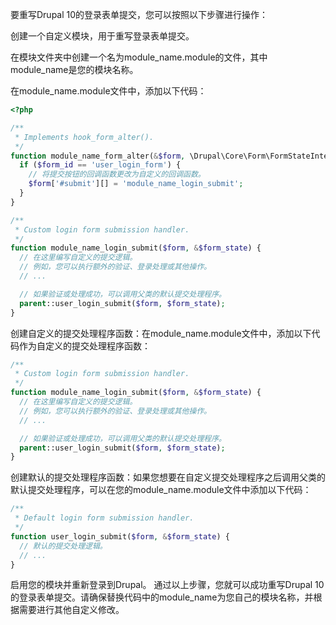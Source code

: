 要重写Drupal 10的登录表单提交，您可以按照以下步骤进行操作：

创建一个自定义模块，用于重写登录表单提交。

在模块文件夹中创建一个名为module_name.module的文件，其中module_name是您的模块名称。

在module_name.module文件中，添加以下代码：

```php
<?php

/**
 * Implements hook_form_alter().
 */
function module_name_form_alter(&$form, \Drupal\Core\Form\FormStateInterface $form_state, $form_id) {
  if ($form_id == 'user_login_form') {
    // 将提交按钮的回调函数更改为自定义的回调函数。
    $form['#submit'][] = 'module_name_login_submit';
  }
}

/**
 * Custom login form submission handler.
 */
function module_name_login_submit($form, &$form_state) {
  // 在这里编写自定义的提交逻辑。
  // 例如，您可以执行额外的验证、登录处理或其他操作。
  // ...

  // 如果验证或处理成功，可以调用父类的默认提交处理程序。
  parent::user_login_submit($form, $form_state);
}
```
创建自定义的提交处理程序函数：在module_name.module文件中，添加以下代码作为自定义的提交处理程序函数：

```php
/**
 * Custom login form submission handler.
 */
function module_name_login_submit($form, &$form_state) {
  // 在这里编写自定义的提交逻辑。
  // 例如，您可以执行额外的验证、登录处理或其他操作。
  // ...

  // 如果验证或处理成功，可以调用父类的默认提交处理程序。
  parent::user_login_submit($form, $form_state);
}
```
创建默认的提交处理程序函数：如果您想要在自定义提交处理程序之后调用父类的默认提交处理程序，可以在您的module_name.module文件中添加以下代码：

```php
/**
 * Default login form submission handler.
 */
function user_login_submit($form, &$form_state) {
  // 默认的提交处理逻辑。
  // ...
}
```
启用您的模块并重新登录到Drupal。
通过以上步骤，您就可以成功重写Drupal 10的登录表单提交。请确保替换代码中的module_name为您自己的模块名称，并根据需要进行其他自定义修改。
